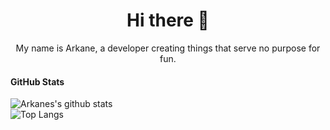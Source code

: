 <center>
  <h1>Hi there 👋</h1>
  My name is Arkane, a developer creating things that serve no purpose for fun.
</center>

#### GitHub Stats
![Arkanes's github stats](https://github-readme-stats.vercel.app/api?username=ArkaneOnline&theme=dracula) <br>
![Top Langs](https://github-readme-stats.vercel.app/api/top-langs/?username=ArkaneOnline&theme=dracula)


<!--
**ArkaneOnline/ArkaneOnline** is a ✨ _special_ ✨ repository because its `README.md` (this file) appears on your GitHub profile.

Here are some ideas to get you started:

- 🔭 I’m currently working on ...
- 🌱 I’m currently learning ...
- 👯 I’m looking to collaborate on ...
- 🤔 I’m looking for help with ...
- 💬 Ask me about ...
- 📫 How to reach me: ...
- 😄 Pronouns: ...
- ⚡ Fun fact: ...
-->
